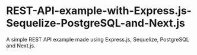 # REST-API-example-with-Express.js-Sequelize-PostgreSQL-and-Next.js
A simple REST API example made using Express.js, Sequelize, PostgreSQL and Next.js.
